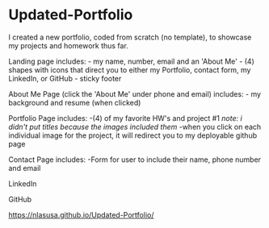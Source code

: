 # Updated-Portfolio

I created a new portfolio, coded from scratch (no template), to showcase my projects and homework thus far. 

Landing page includes:
    - my name, number, email and an 'About Me'
    - (4) shapes with icons that direct you to either my Portfolio, contact form, my LinkedIn, or GitHub
    - sticky footer
    
About Me Page (click the 'About Me' under phone and email) includes:
    - my background and resume (when clicked)
    
Portfolio Page includes: 
    -(4) of my favorite HW's and project #1 *note: i didn't put titles because the images included them*
    -when you click on each individual image for the project, it will redirect you to my deployable github page
    
Contact Page includes: 
    -Form for user to include their name, phone number and email 
    
LinkedIn 

GitHub

https://nlasusa.github.io/Updated-Portfolio/
    
    
    


